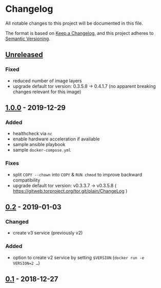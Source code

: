 # Changelog
All notable changes to this project will be documented in this file.

The format is based on [Keep a Changelog](https://keepachangelog.com/en/1.0.0/),
and this project adheres to [Semantic Versioning](https://semver.org/spec/v2.0.0.html).

## [Unreleased]
### Fixed
- reduced number of image layers
- upgrade default tor version: 0.3.5.8 -> 0.4.1.7
  (no apparent breaking changes relevant for this image)

## [1.0.0] - 2019-12-29
### Added
- healthcheck via `nc`
- enable hardware acceleration if available
- sample ansible playbook
- sample `docker-compose.yml`

### Fixes
- split `COPY --chown` into `COPY` & `RUN chmod`
  to improve backward compatibility
- upgrade default tor version: v0.3.3.7 -> v0.3.5.8
  ( https://gitweb.torproject.org/tor.git/plain/ChangeLog )

## [0.2] - 2019-01-03
### Changed
- create v3 service (previously v2)

### Added
- option to create v2 service by setting `$VERSION`
  (`docker run -e VERSION=2 …`)

## [0.1] - 2018-12-27

[Unreleased]: https://github.com/fphammerle/docker-onion-service/compare/v1.0.0...HEAD
[1.0.0]: https://github.com/fphammerle/docker-onion-service/compare/0.2-tor0.3.3.7-amd64...v1.0.0
[0.2]: https://github.com/fphammerle/docker-onion-service/compare/0.1-tor0.3.3.7-amd64...0.2-tor0.3.3.7-amd64
[0.1]: https://github.com/fphammerle/docker-onion-service/tree/0.1-tor0.3.3.7-amd64
